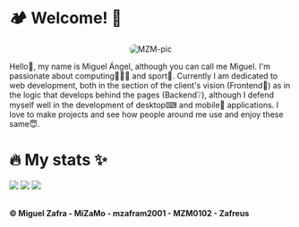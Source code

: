 <div>
<h1>🏕️ Welcome! 🚀</h1>
  <div align="center">
    <img alt="MZM-pic" style="border-radius:50px;" src="https://i.ibb.co/3sxjF24/1659725035999.jpg">
  </div>
  <p>Hello👋, my name is Miguel Ángel, although you can call me Miguel. I'm passionate about computing👨🏻‍💻 and sport🎾. Currently I am dedicated to web development,    both in the section of the client's vision (Frontend👀) as in the logic that develops behind the pages (Backend❔), although I defend myself well in the development of desktop⌨ and mobile📱 applications. I love to make projects and see how people around me use and enjoy these same😇.</p>
<h1>🔥 My stats ✨</h1>
  <div>
    <img src="https://github-readme-stats.vercel.app/api?username=mzafram2001&show_icons=true&theme=codeSTACKr&include_all_commits=true&count_private=true&card_width=30%"/>
    <img src="https://github-readme-stats.vercel.app/api/top-langs/?username=mzafram2001&layout=compact&langs_count=7&theme=codeSTACKr&card_width=30%"/>
    <a href="https://github.com/mzafram2001/zeus-api">
    <img src="https://github-readme-stats.vercel.app/api/pin/?username=mzafram2001&repo=zeus-api&theme=codeSTACKr&card_width=30%"/></a>
  </div>
    <br>
    <p><b>© Miguel Zafra - MiZaMo - mzafram2001 - MZM0102 - Zafreus</b></p>
</div>
